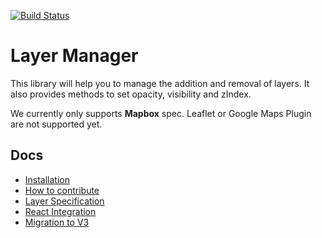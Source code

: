 [![Build Status](https://travis-ci.org/Vizzuality/layer-manager.svg?branch=develop)](https://travis-ci.org/Vizzuality/layer-manager)

# Layer Manager

This library will help you to manage the addition and removal of layers. It also provides methods to set opacity, visibility and zIndex.

We currently only supports **Mapbox** spec. Leaflet or Google Maps Plugin are not supported yet.

## Docs

* [Installation](docs/INSTALLATION.md)
* [How to contribute](docs/HOW-TO-CONTRIBUTE.md)
* [Layer Specification](docs/LAYER-SPEC.md)
* [React Integration](docs/REACT-INTEGRATION.md)
* [Migration to V3](docs/MIGRATION-TO-V3.md)
